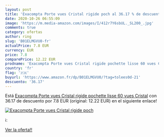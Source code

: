 ```yaml
---
layout: post
title: 'Exacompta Porte vues Cristal rigide poch al 36.17 % de descuento'
date: 2020-10-26 06:55:09
image: 'https://m.media-amazon.com/images/I/412r7Y6sbUL._SL200_.jpg'
comments: true
category: ofertas
author: ring
slug: 'B01ELMGVU0-fr'
actualPrice: 7.8 EUR
currency: EUR
price: 7.8
comparePrice: 12.22 EUR
prodname: 'Exacompta Porte vues Cristal rigide pochette lisse 60 vues Cristal'
country: 'fr'
flag: '🇫🇷'
buyurl: 'https://www.amazon.fr/dp/B01ELMGVU0/?tag=tolees0d-21'
descuento: '36.17'
---
```


Está [Exacompta Porte vues Cristal rigide pochette lisse 60 vues Cristal](https://www.amazon.fr/dp/B01ELMGVU0/?tag=tolees0d-21) con 36.17 de descuento por 7.8 EUR (original: 12.22 EUR) en el siguiente enlace!

[![Exacompta Porte vues Cristal rigide poch](https://m.media-amazon.com/images/I/412r7Y6sbUL._SL200_.jpg)](https://www.amazon.fr/dp/B01ELMGVU0/?tag=tolees0d-21)

ℹ️:


[Ver la oferta!!](https://www.amazon.fr/dp/B01ELMGVU0/?tag=tolees0d-21)
